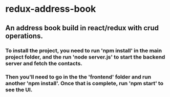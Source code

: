 # redux-address-book

## An address book build in react/redux with crud operations.


### To install the project, you need to run 'npm install' in the main project folder, and the run 'node server.js' to start the backend server and fetch the contacts.


### Then you'll need to go in the the 'frontend' folder and run another 'npm install'. Once that is complete, run 'npm start' to see the UI.
